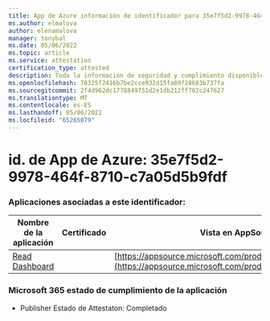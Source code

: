 ```yaml
---
title: App de Azure información de identificador para 35e7f5d2-9978-464f-8710-c7a05d5b9fdf
ms.author: elmalova
author: elenamalova
manager: tonybal
ms.date: 05/06/2022
ms.topic: article
ms.service: attestation
certification_type: attested
description: Toda la información de seguridad y cumplimiento disponible para 35e7f5d2-9978-464f-8710-c7a05d5b9fdf.
ms.openlocfilehash: 78325f2416b7be2cce932d15fa09f28683b737fa
ms.sourcegitcommit: 2f4d962dc1778849751d2e1db212ff702c247627
ms.translationtype: MT
ms.contentlocale: es-ES
ms.lasthandoff: 05/06/2022
ms.locfileid: "65265079"
---
```

# <a name="azure-app-id-35e7f5d2-9978-464f-8710-c7a05d5b9fdf"></a>id. de App de Azure: 35e7f5d2-9978-464f-8710-c7a05d5b9fdf


### <a name="apps-associated-with-this-id"></a>Aplicaciones asociadas a este identificador:
| **Nombre de la aplicación** | **Certificado** | **Vista en AppSource** |
|--------------|---------------|-----------------------|
| [Read Dashboard](../forward/WA200003896.md) |  | [https://appsource.microsoft.com/product/office/WA200003896](https://appsource.microsoft.com/product/office/WA200003896) |

### <a name="microsoft-365-app-compliance-status"></a>Microsoft 365 estado de cumplimiento de la aplicación
- Publisher Estado de Attestaton: Completado
